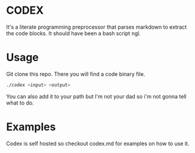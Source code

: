 # CODEX
It's a literate programming preprocessor that parses markdown to extract the code blocks.
It should have been a bash script ngl.
# Usage
Git clone this repo. There you will find a code binary file.
```bash
./codex <input> <output>
```
You can also add it to your path but I'm not your dad so i'm not gonna tell what to do.

# Examples
Codex is self hosted so checkout codex.md for examples on how to use it.

